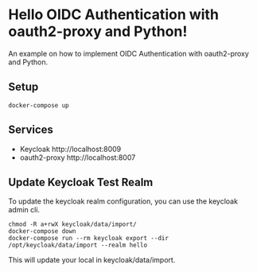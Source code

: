 # Hello OIDC Authentication with oauth2-proxy and Python!

An example on how to implement OIDC Authentication with oauth2-proxy and Python.

## Setup

```
docker-compose up
```

## Services

- Keycloak http://localhost:8009
- oauth2-proxy http://localhost:8007


## Update Keycloak Test Realm
To update the keycloak realm configuration, you can use the keycloak admin cli.
```
chmod -R a+rwX keycloak/data/import/
docker-compose down
docker-compose run --rm keycloak export --dir /opt/keycloak/data/import --realm hello
```

This will update your local in keycloak/data/import.
